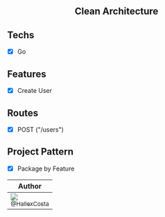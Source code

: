 <h2 align="center">
  Clean Architecture<br />
</h2>

## Techs
- [x] Go

## Features
- [x] Create User

## Routes
- [x] POST   ("/users")

## Project Pattern
- [x] Package by Feature

| Author |
|--| 
| [<img src="https://avatars0.githubusercontent.com/u/55293671?s=115&u=053dc2155e236f8590943d52bce9fea037b001f7&v=4"><br><sub>@HallexCosta</sub>](https://github.com/HallexCosta) |